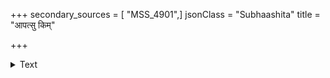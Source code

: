 +++
secondary_sources = [ "MSS_4901",]
jsonClass = "Subhaashita"
title = "आपत्सु किम्"

+++

<details><summary>Text</summary>

आपत्सु किं विषादेन संपत्तौ विस्मयेन किम्।  
भवितव्यं भवत्येव कर्मणामेष निश्चयः॥
</details>
